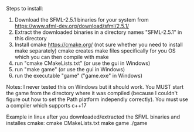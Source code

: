 Steps to install:

1.
    Download the SFML-2.5.1 binaries for your system from https://www.sfml-dev.org/download/sfml/2.5.1/
2. 
    Extract the downloaded binaries in a directory names "SFML-2.5.1" in this directory
3.
    Install cmake https://cmake.org/ (not sure whether you need to install make separately)
    cmake creates make files specifically for you OS which you can then compile with make
4.
    run "cmake CMakeLists.txt" (or use the gui in Windows)
5.
    run "make game" (or use the gui in Windows)
6.
    run the executable "game" ("game.exe" in Windows)

Notes:
    I never tested this on Windows but it should work.
    You MUST start the game from the directory where it was compiled (because I couldn't figure out how to set the Path platform independly correctly).
    You must use a compiler which supports c++17

Example in linux after you downloaded/extracted the SFML binaries and installes cmake:
    cmake CMakeLists.txt
    make game
    ./game
